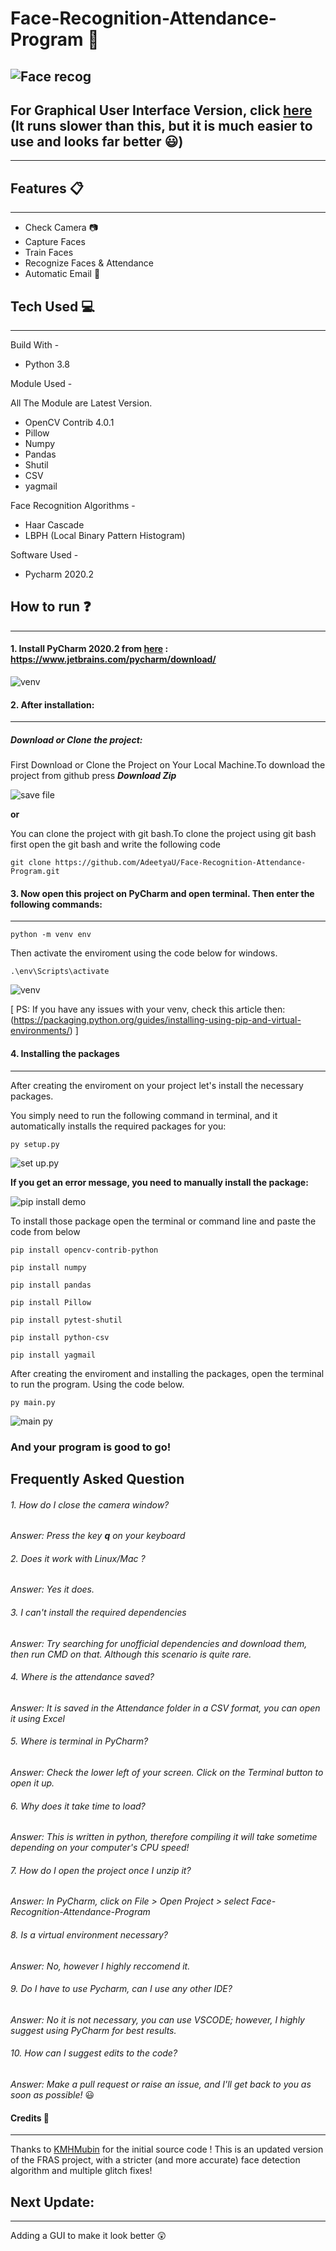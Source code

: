 # Face-Recognition-Attendance-Program :memo:
![Face recog](https://github.com/AdeetyaU/Face-Recognition-Attendance-Program/blob/master/README%20Images/face-recog.jpg)
---------------------------
##  For Graphical User Interface Version, click [here](https://github.com/AdeetyaU/Face-Recognition-GUI) (It runs slower than this, but it is much easier to use and looks far better :smiley:)
---------------------------

## Features :clipboard:
---------------------------
* Check Camera :camera:
* Capture Faces
* Train Faces
* Recognize Faces & Attendance
* Automatic Email :email:

## Tech Used :computer:
---------------------------
Build With - 
* Python 3.8

Module Used -

All The Module are Latest Version.
* OpenCV Contrib 4.0.1
* Pillow
* Numpy
* Pandas
* Shutil
* CSV
* yagmail


Face Recognition Algorithms -
* Haar Cascade
* LBPH (Local Binary Pattern Histogram)

Software Used -
* Pycharm 2020.2

## How to run :question:
---------------------------
#### 1. Install PyCharm 2020.2 from [here](https://www.jetbrains.com/pycharm/download/) : https://www.jetbrains.com/pycharm/download/

![venv](https://github.com/AdeetyaU/Face-Recognition-Attendance-Program/blob/master/README%20Images/pycharm.png)

#### 2. After installation:
---------------------------
  ##### Download or Clone the project:
  
  First Download or Clone the Project on Your Local Machine.To download the project from github press **_Download Zip_**
  
  ![save file](https://github.com/AdeetyaU/Face-Recognition-Attendance-Program/blob/master/README%20Images/git%20save.png)
  
  **or**
  
  You can clone the project with git bash.To clone the project using git bash first open the git bash and write the following code
  ```
  git clone https://github.com/AdeetyaU/Face-Recognition-Attendance-Program.git
  ```

#### 3. Now open this project on PyCharm and open terminal. Then enter the following commands:
---------------------------
```
python -m venv env
```
Then activate the enviroment using the code below for windows.

```
.\env\Scripts\activate
```
![venv](https://github.com/AdeetyaU/Face-Recognition-Attendance-Program/blob/master/README%20Images/VENV.gif)

[ PS: If you have any issues with your venv, check this article then: (https://packaging.python.org/guides/installing-using-pip-and-virtual-environments/) ]

#### 4. Installing the packages
---------------------------
After creating the enviroment on your project let's install the necessary packages. 

You simply need to run the following command in terminal, and it automatically installs the required packages for you:

```
py setup.py
```
![set up.py](https://github.com/AdeetyaU/Face-Recognition-Attendance-Program/blob/master/README%20Images/setuppy.gif)

**If you get an error message, you need to manually install the package:**

![pip install demo](https://github.com/AdeetyaU/Face-Recognition-Attendance-Program/blob/master/README%20Images/Pip%20install.gif)

To install those package open the terminal or command line and paste the code from below

```
pip install opencv-contrib-python
```
```
pip install numpy
```
```
pip install pandas
```
```
pip install Pillow
```
```
pip install pytest-shutil
```
```
pip install python-csv
```
```
pip install yagmail
```
After creating the enviroment and installing the packages, open the terminal to run the program. Using the code below.
```
py main.py
```
![main py](https://github.com/AdeetyaU/Face-Recognition-Attendance-Program/blob/master/README%20Images/pymainpy.gif)

### And your program is good to go!

## Frequently Asked Question

###### 1. How do I close the camera window?

*Answer: Press the key **q** on your keyboard*


###### 2. Does it work with Linux/Mac ?

*Answer: Yes it does.*


###### 3. I can't install the required dependencies

*Answer: Try searching for unofficial dependencies and download them, then run CMD on that. Although this scenario is quite rare.*


###### 4. Where is the attendance saved?

*Answer: It is saved in the Attendance folder in a CSV format, you can open it using Excel*


###### 5. Where is terminal in PyCharm?

*Answer: Check the lower left of your screen. Click on the Terminal button to open it up.*


###### 6. Why does it take time to load?

*Answer: This is written in python, therefore compiling it will take sometime depending on your computer's CPU speed!*


###### 7. How do I open the project once I unzip it?

*Answer: In PyCharm, click on File > Open Project > select Face-Recognition-Attendance-Program*


###### 8. Is a virtual environment necessary?

*Answer: No, however I highly reccomend it.*


###### 9. Do I have to use Pycharm, can I use any other IDE?

*Answer: No it is not necessary, you can use VSCODE; however, I highly suggest using PyCharm for best results.*


###### 10. How can I suggest edits to the code? 

*Answer: Make a pull request or raise an issue, and I'll get back to you as soon as possible!* :smiley:

#### Credits :gift_heart:
---------------------------
Thanks to [KMHMubin](https://github.com/kmhmubin/) for the initial source code ! This is an updated version of the FRAS project, with a stricter (and more accurate) face detection algorithm and multiple glitch fixes!

## Next Update:
---------------------------
Adding a GUI to make it look better :astonished:
